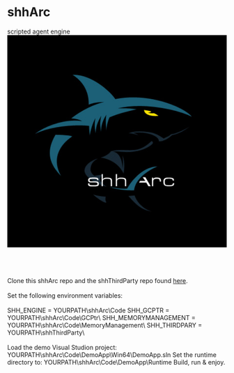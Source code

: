 # shhArc
scripted agent engine
<img src="images/logo.jpg" alt="Logo" width="1000">
<br><br>
<title>Installation Nodes</title>
<br><br>
Clone this shhArc repo and the shhThirdParty repo found <a href="https://github.com/shhArc/shhThirdParty">here</a>.
<br><br>
Set the following environment variables:<br><br>
SHH_ENGINE = YOURPATH\shhArc\Code
SHH_GCPTR = YOURPATH\shhArc\Code\GCPtr\
SHH_MEMORYMANAGEMENT = YOURPATH\shhArc\Code\MemoryManagement\
SHH_THIRDPARY = YOURPATH\shhThirdParty\
<br><br>
Load the demo Visual Studion project: YOURPATH\shhArc\Code\DemoApp\Win64\DemoApp.sln
Set the runtime directory to: YOURPATH\shhArc\Code\DemoApp\Runtime
Build, run & enjoy.
<!--
**shhArc/shhArc** is a ✨ _special_ ✨ repository because its `README.md` (this file) appears on your GitHub profile.

Here are some ideas to get you started:

- 🔭 I’m currently working on ...
- 🌱 I’m currently learning ...
- 👯 I’m looking to collaborate on ...
- 🤔 I’m looking for help with ...
- 💬 Ask me about ...
- 📫 How to reach me: ...
- 😄 Pronouns: ...
- ⚡ Fun fact: ...
-->
